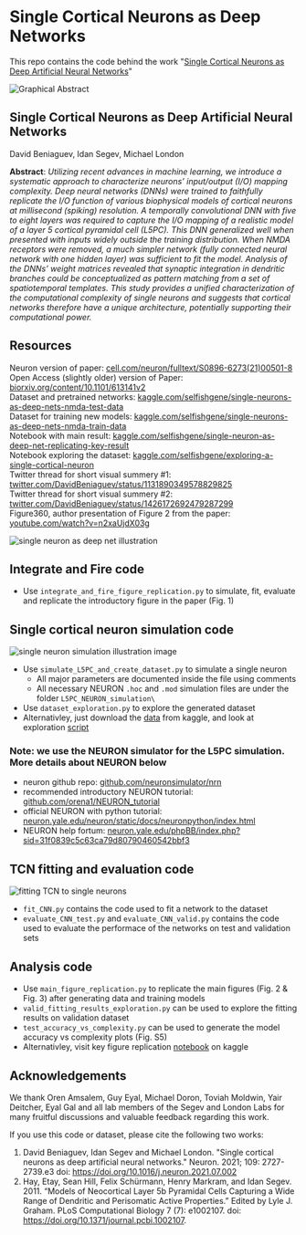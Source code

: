 # Single Cortical Neurons as Deep Networks  
This repo contains the code behind the work "[Single Cortical Neurons as Deep Artificial Neural Networks](https://www.cell.com/neuron/fulltext/S0896-6273(21)00501-8)"  

![Graphical Abstract](https://i.im.ge/2021/08/13/mybwx.png)

## Single Cortical Neurons as Deep Artificial Neural Networks  
David Beniaguev, Idan Segev, Michael London

**Abstract**: *Utilizing recent advances in machine learning, we introduce a systematic approach to characterize neurons’ input/output (I/O) mapping complexity. Deep neural networks (DNNs) were trained to faithfully replicate the I/O function of various biophysical models of cortical neurons at millisecond (spiking) resolution. A temporally convolutional DNN with five to eight layers was required to capture the I/O mapping of a realistic model of a layer 5 cortical pyramidal cell (L5PC). This DNN generalized well when presented with inputs widely outside the training distribution. When NMDA receptors were removed, a much simpler network (fully connected neural network with one hidden layer) was sufficient to fit the model. Analysis of the DNNs’ weight matrices revealed that synaptic integration in dendritic branches could be conceptualized as pattern matching from a set of spatiotemporal templates. This study provides a unified characterization of the computational complexity of single neurons and suggests that cortical networks therefore have a unique architecture, potentially supporting their computational power.*

## Resources
Neuron version of paper: [cell.com/neuron/fulltext/S0896-6273(21)00501-8](https://www.cell.com/neuron/fulltext/S0896-6273(21)00501-8)  
Open Access (slightly older) version of Paper: [biorxiv.org/content/10.1101/613141v2](https://www.biorxiv.org/content/10.1101/613141v2)  
Dataset and pretrained networks: [kaggle.com/selfishgene/single-neurons-as-deep-nets-nmda-test-data](https://www.kaggle.com/selfishgene/single-neurons-as-deep-nets-nmda-test-data)  
Dataset for training new models: [kaggle.com/selfishgene/single-neurons-as-deep-nets-nmda-train-data](https://www.kaggle.com/selfishgene/single-neurons-as-deep-nets-nmda-train-data)  
Notebook with main result: [kaggle.com/selfishgene/single-neuron-as-deep-net-replicating-key-result](https://www.kaggle.com/selfishgene/single-neuron-as-deep-net-replicating-key-result)  
Notebook exploring the dataset: [kaggle.com/selfishgene/exploring-a-single-cortical-neuron](https://www.kaggle.com/selfishgene/exploring-a-single-cortical-neuron)  
Twitter thread for short visual summery #1: [twitter.com/DavidBeniaguev/status/1131890349578829825](https://twitter.com/DavidBeniaguev/status/1131890349578829825)  
Twitter thread for short visual summery #2: [twitter.com/DavidBeniaguev/status/1426172692479287299](https://twitter.com/DavidBeniaguev/status/1426172692479287299)  
Figure360, author presentation of Figure 2 from the paper: [youtube.com/watch?v=n2xaUjdX03g](https://www.youtube.com/watch?v=n2xaUjdX03g)  
  

![single neuron as deep net illustration](https://user-images.githubusercontent.com/11506338/77857795-71a27b00-7208-11ea-937a-74cb6e414281.PNG)  

## Integrate and Fire code
- Use `integrate_and_fire_figure_replication.py` to simulate, fit, evaluate and replicate the introductory figure in the paper (Fig. 1)

## Single cortical neuron simulation code
![single neuron simulation illustration image](https://pbs.twimg.com/media/D7U15SSXoAAM-Js?format=jpg&name=4096x4096)
- Use `simulate_L5PC_and_create_dataset.py` to simulate a single neuron
  - All major parameters are documented inside the file using comments  
  - All necessary NEURON `.hoc` and `.mod` simulation files are under the folder `L5PC_NEURON_simulation\`
- Use `dataset_exploration.py` to explore the generated dataset
- Alternativley, just download the [data](https://www.kaggle.com/selfishgene/single-neurons-as-deep-nets-nmda-test-data) from kaggle, and look at exploration [script](https://www.kaggle.com/selfishgene/exploring-a-single-cortical-neuron)

### Note: we use the NEURON simulator for the L5PC simulation. More details about NEURON below
- neuron github repo: [github.com/neuronsimulator/nrn](https://github.com/neuronsimulator/nrn)  
- recommended introductory NEURON tutorial: [github.com/orena1/NEURON_tutorial
](https://github.com/orena1/NEURON_tutorial)  
- official NEURON with python tutorial: [neuron.yale.edu/neuron/static/docs/neuronpython/index.html](https://neuron.yale.edu/neuron/static/docs/neuronpython/index.html)  
- NEURON help fortum: [neuron.yale.edu/phpBB/index.php?sid=31f0839c5c63ca79d80790460542bbf3](https://www.neuron.yale.edu/phpBB/index.php?sid=31f0839c5c63ca79d80790460542bbf3)  

## TCN fitting and evaluation code
![fitting TCN to single neurons](https://pbs.twimg.com/media/D7U4O3HWsAI2YKK?format=png&name=900x900)
- `fit_CNN.py` contains the code used to fit a network to the dataset  
- `evaluate_CNN_test.py` and `evaluate_CNN_valid.py` contains the code used to evaluate the performace of the networks on test and validation sets

## Analysis code
- Use `main_figure_replication.py` to replicate the main figures (Fig. 2 & Fig. 3) after generating data and training models
- `valid_fitting_results_exploration.py` can be used to explore the fitting results on validation dataset
- `test_accuracy_vs_complexity.py` can be used to generate the model accuracy vs complexity plots (Fig. S5)
- Alternativley, visit key figure replication [notebook](https://www.kaggle.com/selfishgene/single-neuron-as-deep-net-replicating-key-result) on kaggle


## Acknowledgements
We thank Oren Amsalem, Guy Eyal, Michael Doron, Toviah Moldwin, Yair Deitcher, Eyal Gal and all lab members of the Segev and London Labs for many fruitful discussions and valuable feedback regarding this work.

If you use this code or dataset, please cite the following two works:  

1. David Beniaguev, Idan Segev and Michael London. "Single cortical neurons as deep artificial neural networks." Neuron. 2021; 109: 2727-2739.e3 doi: https://doi.org/10.1016/j.neuron.2021.07.002
1. Hay, Etay, Sean Hill, Felix Schürmann, Henry Markram, and Idan Segev. 2011. “Models of Neocortical
Layer 5b Pyramidal Cells Capturing a Wide Range of Dendritic and Perisomatic Active Properties.”
Edited by Lyle J. Graham. PLoS Computational Biology 7 (7): e1002107.
doi: https://doi.org/10.1371/journal.pcbi.1002107.
